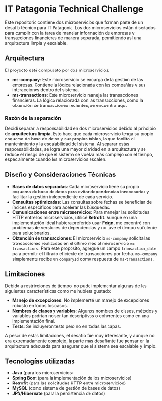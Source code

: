 # IT Patagonia Technical Challenge

Este repositorio contiene dos microservicios que forman parte de un desafío técnico para IT Patagonia. Los dos microservicios están diseñados para cumplir con la tarea de manejar información de empresas y transacciones financieras de manera separada, permitiendo así una arquitectura limpia y escalable.

## Arquitectura

El proyecto está compuesto por dos microservicios:

- **ms-company**: Este microservicio se encarga de la gestión de las empresas. Contiene la lógica relacionada con las compañías y sus interacciones dentro del sistema.
- **ms-transactions**: Este microservicio maneja las transacciones financieras. La lógica relacionada con las transacciones, como la obtención de transacciones recientes, se encuentra aquí.

### Razón de la separación

Decidí separar la responsabilidad en dos microservicios debido al principio de **arquitectura limpia**. Esto hace que cada microservicio tenga su propio esquema de base de datos y sus propias tablas, lo que facilita el mantenimiento y la escalabilidad del sistema. Al separar estas responsabilidades, se logra una mayor claridad en la arquitectura y se reduce el riesgo de que el sistema se vuelva más complejo con el tiempo, especialmente cuando los microservicios escalen.

## Diseño y Consideraciones Técnicas

- **Bases de datos separadas**: Cada microservicio tiene su propio esquema de base de datos para evitar dependencias innecesarias y facilitar la gestión independiente de cada servicio.
- **Consultas optimizadas**: Las consultas sobre fechas se benefician de índices específicos para acelerar las búsquedas.
- **Comunicaciones entre microservicios**: Para manejar las solicitudes HTTP entre los microservicios, utilicé **Retrofit**. Aunque en una implementación ideal hubiera preferido usar **Feign**, me encontré con problemas de versiones de dependencias y no tuve el tiempo suficiente para solucionarlos.
- **Obtención de transacciones**: El microservicio `ms-company` solicita las transacciones realizadas en el último mes al microservicio `ms-transactions`. Para este propósito, agregué un campo `transaction_date` para permitir el filtrado eficiente de transacciones por fecha. `ms-company` simplemente recibe un `companyId` como respuesta de `ms-transactions`.

## Limitaciones

Debido a restricciones de tiempo, no pude implementar algunas de las siguientes características como me hubiera gustado:

- **Manejo de excepciones**: No implementé un manejo de excepciones robusto en todos los casos.
- **Nombres de clases y variables**: Algunos nombres de clases, métodos y variables podrían no ser tan descriptivos o coherentes como en una implementación final.
- **Tests**: Se incluyeron tests pero no en todas las capas.

A pesar de estas limitaciones, el desafío fue muy interesante, y aunque no era extremadamente complejo, la parte más desafiante fue pensar en la arquitectura adecuada para asegurar que el sistema sea escalable y limpio.

## Tecnologías utilizadas

- **Java** (para los microservicios)
- **Spring Boot** (para la implementación de los microservicios)
- **Retrofit** (para las solicitudes HTTP entre microservicios)
- **MySQL** (como sistema de gestión de bases de datos)
- **JPA/Hibernate** (para la persistencia de datos)


